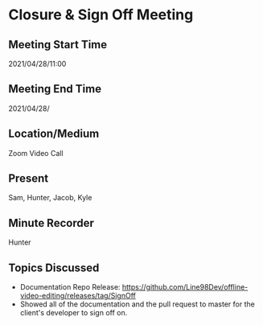 # Closure & Sign Off Meeting

## Meeting Start Time
2021/04/28/11:00

## Meeting End Time
2021/04/28/

## Location/Medium
Zoom Video Call

## Present
Sam, Hunter, Jacob, Kyle

## Minute Recorder
Hunter


## Topics Discussed
- Documentation Repo Release: https://github.com/Line98Dev/offline-video-editing/releases/tag/SignOff
- Showed all of the documentation and the pull request to master for the client's developer to sign off on.
